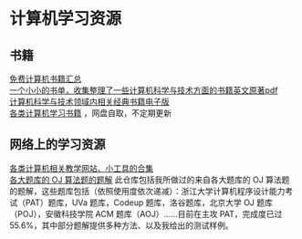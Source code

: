 # 计算机学习资源


## 书籍
[免费计算机书籍汇总](https://github.com/lTbgykio/Books-Free-Books)<br>
[一个小小的书单，收集整理了一些计算机科学与技术方面的书籍英文原著pdf](https://github.com/waynelee-lwc/english-orignal-booklist)<br>
[计算机科学与技术领域内相关经典书籍电子版](https://github.com/scottfan72/Classic_Books)<br>
[各类计算机学习书籍](https://github.com/longegit/public-pdf.git) ，网盘自取，不定期更新<br>

## 网络上的学习资源
[各类计算机相关教学网站、小工具的合集](https://github.com/sanbuphy/my-awesome-cs.git)<br>
[各大题库的 OJ 算法题的题解](https://github.com/Ki-Seki/solutions.git) 此仓库包括我所做过的来自各大题库的 OJ 算法题的题解，这些题库包括（依照使用度依次递减）：浙江大学计算机程序设计能力考试（PAT）题库，UVa 题库，Codeup 题库，洛谷题库，北京大学 OJ 题库（POJ），安徽科技学院 ACM 题库（AOJ）......目前在主攻 PAT，完成度已过 55.6%，其中部分题解提供多种方法、以及我给出的测试样例。<br>
